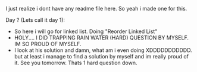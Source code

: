I just realize i dont have any readme file here. So yeah i made one for this.

Day ? (Lets call it day 1):

- So here i will go for linked list. Doing "Reorder Linked List"
- HOLY.... I DID TRAPPING RAIN WATER (HARD) QUESTION BY MYSELF. IM SO PROUD OF MYSELF.
- I look at his solution and damn, what am i even doing XDDDDDDDDDDD. but at least i manage to find a solution by myself and im really proud of it. See you tomorrow. Thats 1 hard question down.
